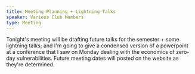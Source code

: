 ```yaml
---
title: Meeting Planning + Lightning Talks
speaker: Various Club Members
type: Meeting
---
```

Tonight's meeting will be drafting future talks for the semester + some
lightning talks; and I'm going to give a condensed version of a powerpoint at a
conference that I saw on Monday dealing with the economics of zero-day
vulnerabilities. Future meeting dates will posted on the website as they're
determined.
